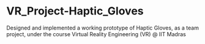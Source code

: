 # VR_Project-Haptic_Gloves
Designed and implemented a working prototype of Haptic Gloves, as a team project, under the course Virtual Reality Engineering (VR) @ IIT Madras 
